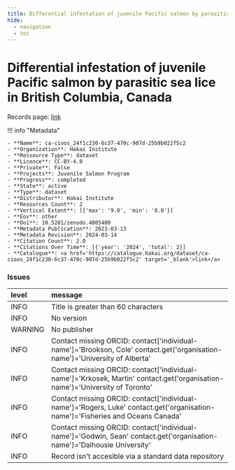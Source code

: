```yaml
---
title: Differential infestation of juvenile Pacific salmon by parasitic sea lice in British Columbia, Canada
hide:
  - navigation
  - toc
---
```


# Differential infestation of juvenile Pacific salmon by parasitic sea lice in British Columbia, Canada

Records page: <a href='https://catalogue.hakai.org/dataset/ca-cioos_24f1c230-6c37-470c-907d-25b9b022f5c2' target='_blank'>link</a>

<div id='map'></div>

!!! info "Metadata"
    
    - **Name**: ca-cioos_24f1c230-6c37-470c-907d-25b9b022f5c2 
    - **Organization**: Hakai Institute 
    - **Ressource Type**: dataset 
    - **Licence**: CC-BY-4.0 
    - **Private**: False 
    - **Projects**: Juvenile Salmon Program 
    - **Progress**: completed 
    - **State**: active 
    - **Type**: dataset 
    - **Distributor**: Hakai Institute 
    - **Resources Count**: 2 
    - **Vertical Extent**: [{'max': '9.0', 'min': '0.0'}] 
    - **Eov**: other 
    - **Doi**: 10.5281/zenodo.4005400 
    - **Metadata Publication**: 2023-03-13 
    - **Metadata Revision**: 2024-03-14 
    - **Citation Count**: 2.0 
    - **Citations Over Time**: [{'year': '2024', 'total': 2}] 
    - **Catalogue**: <a href='https://catalogue.hakai.org/dataset/ca-cioos_24f1c230-6c37-470c-907d-25b9b022f5c2' target='_blank'>link</a> 

### Issues

| level   | message                                                                                                                         |
|:--------|:--------------------------------------------------------------------------------------------------------------------------------|
| INFO    | Title is greater than 60 characters                                                                                             |
| INFO    | No version                                                                                                                      |
| WARNING | No publisher                                                                                                                    |
| INFO    | Contact missing ORCID: contact['individual-name']='Brookson, Cole' contact.get('organisation-name')='University of Alberta'     |
| INFO    | Contact missing ORCID: contact['individual-name']='Krkosek, Martin' contact.get('organisation-name')='University of Toronto'    |
| INFO    | Contact missing ORCID: contact['individual-name']='Rogers, Luke' contact.get('organisation-name')='Fisheries and Oceans Canada' |
| INFO    | Contact missing ORCID: contact['individual-name']='Godwin, Sean' contact.get('organisation-name')='Dalhousie University'        |
| INFO    | Record isn't accesible via a standard data repository                                                                           |

<script>
   document.addEventListener("DOMContentLoaded", function() {
    var map = L.map('map').setView([51.505, -125.09], 5);
    L.tileLayer('https://tile.openstreetmap.org/{z}/{x}/{y}.png', {
        maxZoom: 19,
        attribution: '&copy; <a href="http://www.openstreetmap.org/copyright">OpenStreetMap</a>'
    }).addTo(map);
    var geojsonFeature = {
        "type": "Feature",
        "properties": {
            "name" : "Differential infestation of juvenile Pacific salmon by parasitic sea lice in British Columbia, Canada"
        },
        "geometry": {'type': 'Polygon', 'coordinates': [[[-126.87477074, 49.80151064], [-124.30109865, 49.80151064], [-124.30109865, 50.66883255], [-126.87477074, 50.66883255], [-126.87477074, 49.80151064]]]}
    }
    L.geoJSON(geojsonFeature).addTo(map);
   })
</script>